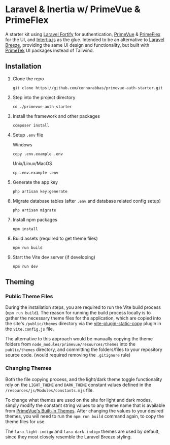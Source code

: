 # Laravel & Inertia w/ PrimeVue & PrimeFlex
A starter kit using [Laravel Fortify](https://laravel.com/docs/master/fortify) for authentication, [PrimeVue](https://primevue.org/) & [PrimeFlex](https://primeflex.org/) for the UI, and [Intertia.js](https://inertiajs.com/) as the glue. Intended to be an alternative to [Laravel Breeze](https://laravel.com/docs/master/starter-kits#laravel-breeze), providing the same UI design and functionality, but built with [PrimeTek](https://github.com/primefaces) UI packages instead of Tailwind.

## Installation 
1. Clone the repo
   ```
   git clone https://github.com/connorabbas/primevue-auth-starter.git
   ```

2. Step into the project directory
   ```
   cd ./primevue-auth-starter
   ```

3. Install the framework and other packages
   ```
   composer install
   ```

3. Setup `.env` file

   Windows
   ```
   copy .env.example .env
   ```
   Unix/Linux/MacOS
   ```
   cp .env.example .env
   ```

4. Generate the app key
   ```
   php artisan key:generate
   ```

5. Migrate database tables (after `.env` and database related config setup)
   ```
   php artisan migrate
   ```

6. Install npm packages
   ```
   npm install
   ```

7. Build assets (required to get theme files)
   ```
   npm run build
   ```

8. Start the Vite dev server (if developing)
   ```
   npm run dev
   ```

## Theming
### Public Theme Files
During the installation steps, you are required to run the Vite build process (`npm run build`). The reason for running the build process locally is to gather the necessary theme files for the application, which are copied into the site's `/public/themes` directory via the [vite-plugin-static-copy](https://github.com/sapphi-red/vite-plugin-static-copy#readme) plugin in the `vite.config.js` file.

The alternative to this approach would be manually copying the theme folders from `node_modules/primevue/resources/themes` into the `public/themes` directory, and committing the folders/files to your repository source code. (would required removing the `.gitignore` rule)

### Changing Themes
Both the file copying process, and the light/dark theme toggle functionality rely on the `LIGHT_THEME` and `DARK_THEME` constant values defined in the `/resources/js/Modules/constants.mjs` file.

To change what themes are used on the site for light and dark modes, simply modify the constant string values to any theme name that is available from [PrimeVue's Built-in Themes](https://primevue.org/theming/#builtinthemes). After changing the values to your desired themes, you will need to run the `npm run build` command again, to copy the theme files for use.

The `lara-light-indigo` and `lara-dark-indigo` themes are used by default, since they most closely resemble the Laravel Breeze styling.